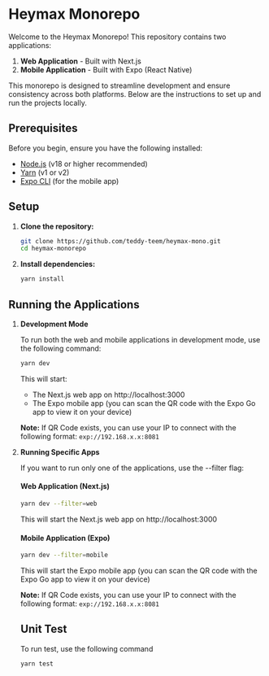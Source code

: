 # Heymax Monorepo

Welcome to the Heymax Monorepo! This repository contains two applications:

1. **Web Application** - Built with Next.js
2. **Mobile Application** - Built with Expo (React Native)

This monorepo is designed to streamline development and ensure consistency across both platforms. Below are the instructions to set up and run the projects locally.

## Prerequisites

Before you begin, ensure you have the following installed:

- [Node.js](https://nodejs.org/) (v18 or higher recommended)
- [Yarn](https://yarnpkg.com/) (v1 or v2)
- [Expo CLI](https://docs.expo.dev/get-started/installation/) (for the mobile app)

## Setup

1. **Clone the repository:**
    ```bash
    git clone https://github.com/teddy-teem/heymax-mono.git
    cd heymax-monorepo
    ```

2. **Install dependencies:**
    ```bash
    yarn install
    ```

## Running the Applications

1. **Development Mode**

    To run both the web and mobile applications in development mode, use the following command:

    ```bash
    yarn dev
    ```

    This will start:
    - The Next.js web app on http://localhost:3000
    - The Expo mobile app (you can scan the QR code with the Expo Go app to view it on your device)

    **Note:** If QR Code exists, you can use your IP to connect with the following format: `exp://192.168.x.x:8081`

2. **Running Specific Apps**

    If you want to run only one of the applications, use the --filter flag:

    #### Web Application (Next.js)

    ```bash
    yarn dev --filter=web
    ```

    This will start the Next.js web app on http://localhost:3000

    #### Mobile Application (Expo)

    ```bash
    yarn dev --filter=mobile
    ```

    This will start the Expo mobile app (you can scan the QR code with the Expo Go app to view it on your device)

    **Note:** If QR Code exists, you can use your IP to connect with the following format: `exp://192.168.x.x:8081`

    ## Unit Test
    To run test, use the following command
    ```bash
    yarn test
    ```
